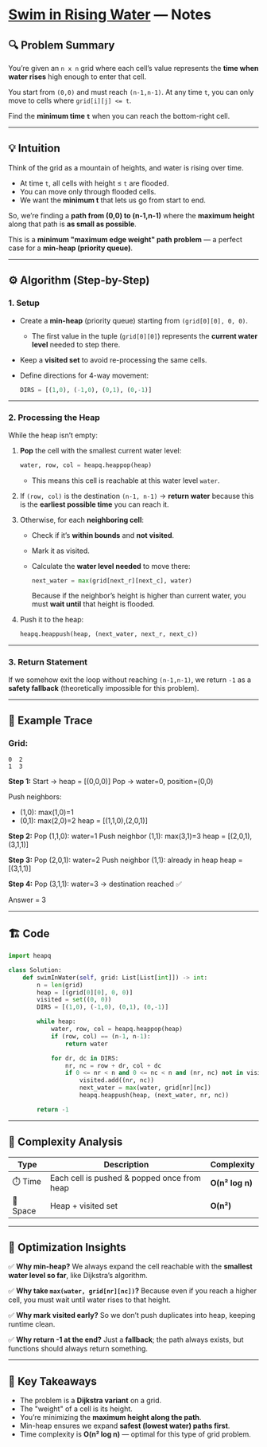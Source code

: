 # [Swim in Rising Water]() — Notes

## 🔍 Problem Summary

You’re given an `n x n` grid where each cell’s value represents the **time when water rises** high enough to enter that cell.

You start from `(0,0)` and must reach `(n-1,n-1)`.
At any time `t`, you can only move to cells where `grid[i][j] <= t`.

Find the **minimum time `t`** when you can reach the bottom-right cell.

---

## 💡 Intuition

Think of the grid as a mountain of heights, and water is rising over time.

* At time `t`, all cells with height ≤ `t` are flooded.
* You can move only through flooded cells.
* We want the **minimum t** that lets us go from start to end.

So, we’re finding a **path from (0,0) to (n-1,n-1)**
where the **maximum height** along that path is **as small as possible**.

This is a **minimum "maximum edge weight" path problem** — a perfect case for a **min-heap (priority queue)**.

---

## ⚙️ Algorithm (Step-by-Step)

### 1. Setup

* Create a **min-heap** (priority queue) starting from `(grid[0][0], 0, 0)`.

  * The first value in the tuple (`grid[0][0]`) represents the **current water level** needed to step there.
* Keep a **visited set** to avoid re-processing the same cells.
* Define directions for 4-way movement:

  ```python
  DIRS = [(1,0), (-1,0), (0,1), (0,-1)]
  ```

---

### 2. Processing the Heap

While the heap isn’t empty:

1. **Pop** the cell with the smallest current water level:

   ```python
   water, row, col = heapq.heappop(heap)
   ```

   * This means this cell is reachable at this water level `water`.

2. If `(row, col)` is the destination `(n-1, n-1)` → **return water**
   because this is the **earliest possible time** you can reach it.

3. Otherwise, for each **neighboring cell**:

   * Check if it’s **within bounds** and **not visited**.
   * Mark it as visited.
   * Calculate the **water level needed** to move there:

     ```python
     next_water = max(grid[next_r][next_c], water)
     ```

     Because if the neighbor’s height is higher than current water,
     you must **wait until** that height is flooded.

4. Push it to the heap:

   ```python
   heapq.heappush(heap, (next_water, next_r, next_c))
   ```

---

### 3. Return Statement

If we somehow exit the loop without reaching `(n-1,n-1)`,
we return `-1` as a **safety fallback** (theoretically impossible for this problem).

---

## 🧠 Example Trace

### Grid:

```
0  2
1  3
```

**Step 1:**
Start → heap = [(0,0,0)]
Pop → water=0, position=(0,0)

Push neighbors:

* (1,0): max(1,0)=1
* (0,1): max(2,0)=2
  heap = [(1,1,0),(2,0,1)]

**Step 2:**
Pop (1,1,0): water=1
Push neighbor (1,1): max(3,1)=3
heap = [(2,0,1),(3,1,1)]

**Step 3:**
Pop (2,0,1): water=2
Push neighbor (1,1): already in heap
heap = [(3,1,1)]

**Step 4:**
Pop (3,1,1): water=3 → destination reached ✅

Answer = 3

---

## 🏗️ Code

```python
import heapq

class Solution:
    def swimInWater(self, grid: List[List[int]]) -> int:
        n = len(grid)
        heap = [(grid[0][0], 0, 0)]
        visited = set((0, 0))
        DIRS = [(1,0), (-1,0), (0,1), (0,-1)]

        while heap:
            water, row, col = heapq.heappop(heap)
            if (row, col) == (n-1, n-1):
                return water

            for dr, dc in DIRS:
                nr, nc = row + dr, col + dc
                if 0 <= nr < n and 0 <= nc < n and (nr, nc) not in visited:
                    visited.add((nr, nc))
                    next_water = max(water, grid[nr][nc])
                    heapq.heappush(heap, (next_water, nr, nc))

        return -1
```

---

## 🧩 Complexity Analysis

| Type     | Description                                                   | Complexity |
| -------- | ------------------------------------------------------------- | ---------- |
| ⏱️ Time  | Each cell is pushed & popped once from heap                   |**O(n² log n)**|
| 🧠 Space | Heap + visited set                                            |**O(n²)**      |

---

## 🧭 Optimization Insights

✅ **Why min-heap?**
We always expand the cell reachable with the **smallest water level so far**, like Dijkstra’s algorithm.

✅ **Why take `max(water, grid[nr][nc])`?**
Because even if you reach a higher cell, you must wait until water rises to that height.

✅ **Why mark visited early?**
So we don’t push duplicates into heap, keeping runtime clean.

✅ **Why return -1 at the end?**
Just a **fallback**; the path always exists, but functions should always return something.

---

## 💬 Key Takeaways

* The problem is a **Dijkstra variant** on a grid.
* The "weight" of a cell is its height.
* You’re minimizing the **maximum height along the path**.
* Min-heap ensures we expand **safest (lowest water) paths first**.
* Time complexity is **O(n² log n)** — optimal for this type of grid problem.


